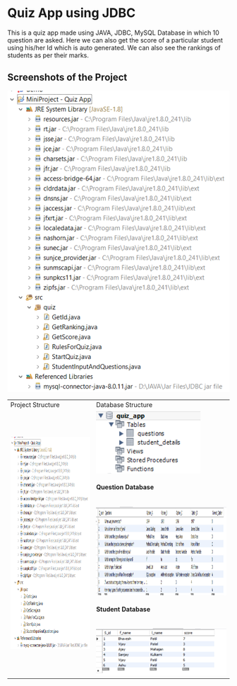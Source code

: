 # Quiz App using JDBC

This is a quiz app made using JAVA, JDBC, MySQL Database in which 10 question are asked.
Here we can also get the score of a particular student using his/her Id which is auto generated.
We can also see the rankings of students as per their marks.

## Screenshots of the Project
![Project Structure](https://github.com/bhaveshpatil81299/Java---JDBC-Project/blob/main/Quiz%20App%20(1)/Images/Project%20Structure.png)
<table>
  <tr>
    <td>Project Structure</td>
     <td>Database Structure</td>
  </tr>
  <tr>
    <td><img src="https://github.com/bhaveshpatil81299/Java---JDBC-Project/blob/main/Quiz%20App%20(1)/Images/Project%20Structure.png" width=300 height=480></td>
    <td><img src="https://github.com/bhaveshpatil81299/Java---JDBC-Project/blob/main/Quiz%20App%20(1)/Images/Database%20Structure.png"><br><h4>Question Database</h4><br>
    <img src="https://github.com/bhaveshpatil81299/Java---JDBC-Project/blob/main/Quiz%20App%20(1)/Images/Questions%20Database.png" width=500 height=200><br><h4>Student Database</h4><br>
    <img src="https://github.com/bhaveshpatil81299/Java---JDBC-Project/blob/main/Quiz%20App%20(1)/Images/Student's%20Detail%20Database.png"></td>
  </tr>
 </table>
